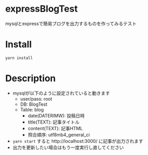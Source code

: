 # expressBlogTest
mysqlとexpressで簡易ブログを出力するものを作ってみるテスト

# Install
```coffee
yarn install
```

# Description
- mysqlが以下のように設定されていると動きます
  - user/pass: root
  - DB: BlogTest
  - Table: blog
    - date(DATERIMW): 投稿日時
    - title(TEXT): 記事タイトル
    - content(TEXT): 記事HTML
    - 照合順序: utf8mb4_general_ci
- `yarn start` すると http://localhost:3000/ に記事が出力されます
- 出力を更新したい場合はもう一度実行し直してください
